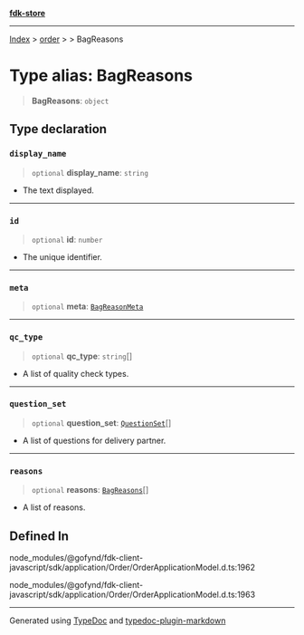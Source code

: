 [**fdk-store**](../../../README.md)
***

[Index](../../../API.md) > [order](../../README.md) > [<internal>](../README.md) > BagReasons

# Type alias: BagReasons

> **BagReasons**: `object`

## Type declaration

### `display_name`

> `optional` **display\_name**: `string`

- The text displayed.

***

### `id`

> `optional` **id**: `number`

- The unique identifier.

***

### `meta`

> `optional` **meta**: [`BagReasonMeta`](type-alias.BagReasonMeta.md)

***

### `qc_type`

> `optional` **qc\_type**: `string`[]

- A list of quality check types.

***

### `question_set`

> `optional` **question\_set**: [`QuestionSet`](type-alias.QuestionSet.md)[]

- A list of questions for delivery partner.

***

### `reasons`

> `optional` **reasons**: [`BagReasons`](type-alias.BagReasons.md)[]

- A list of reasons.

## Defined In

node\_modules/@gofynd/fdk-client-javascript/sdk/application/Order/OrderApplicationModel.d.ts:1962

node\_modules/@gofynd/fdk-client-javascript/sdk/application/Order/OrderApplicationModel.d.ts:1963

***
Generated using [TypeDoc](https://typedoc.org/) and [typedoc-plugin-markdown](https://www.npmjs.com/package/typedoc-plugin-markdown)
